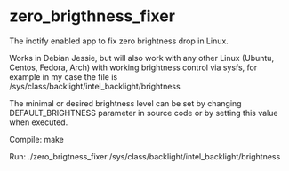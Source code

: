 # zero_brigthness_fixer
The inotify enabled app to fix zero brightness drop in Linux.

Works in Debian Jessie, but will also work with any other Linux (Ubuntu, Centos, Fedora, Arch) with working brightness control via sysfs, for example in my case the file is /sys/class/backlight/intel_backlight/brightness

The minimal or desired brightness level can be set by changing DEFAULT_BRIGHTNESS parameter in source code or by setting this value when executed.

Compile:
  make
  
Run:
  ./zero_brigtness_fixer /sys/class/backlight/intel_backlight/brightness

